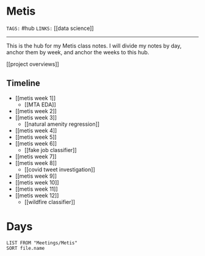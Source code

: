 # Metis
`TAGS:` #hub
`LINKS:` [[data science]]

---
This is the hub for my Metis class notes. I will divide my notes by day, anchor them by week, and anchor the weeks to this hub.

[[project overviews]]

## Timeline
- [[metis week 1]]
	- [[MTA EDA]]
- [[metis week 2]]
- [[metis week 3]]
	- [[natural amenity regression]]
- [[metis week 4]]
- [[metis week 5]]
- [[metis week 6]]
	- [[fake job classifier]]
- [[metis week 7]]
- [[metis week 8]]
	- [[covid tweet investigation]]
- [[metis week 9]]
- [[metis week 10]]
- [[metis week 11]]
- [[metis week 12]]
	- [[wildfire classifier]]

# Days
```dataview
LIST FROM "Meetings/Metis"
SORT file.name
```